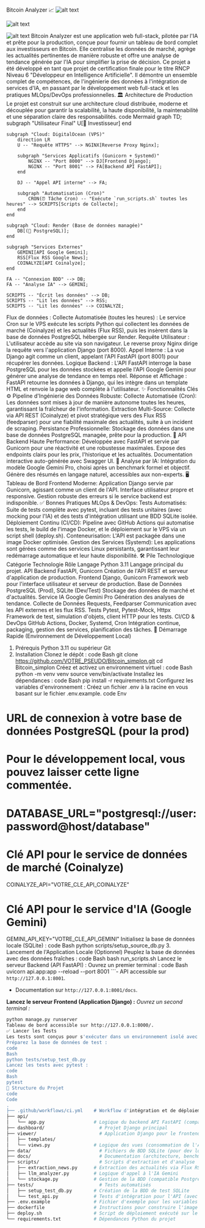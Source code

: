 Bitcoin Analyzer 📈
![alt text](https://img.shields.io/badge/python-3.11-blue.svg)

![alt text](https://img.shields.io/badge/License-MIT-yellow.svg)

![alt text](https://github.com/VOTRE_PSEUDO/VOTRE_REPO/actions/workflows/ci.yml/badge.svg)
Bitcoin Analyzer est une application web full-stack, pilotée par l'IA et prête pour la production, conçue pour fournir un tableau de bord complet aux investisseurs en Bitcoin. Elle centralise les données de marché, agrège les actualités pertinentes de manière robuste et offre une analyse de tendance générée par l'IA pour simplifier la prise de décision.
Ce projet a été développé en tant que projet de certification finale pour le titre RNCP Niveau 6 "Développeur en Intelligence Artificielle". Il démontre un ensemble complet de compétences, de l'ingénierie des données à l'intégration de services d'IA, en passant par le développement web full-stack et les pratiques MLOps/DevOps professionnelles.
🏛️ Architecture de Production
Le projet est construit sur une architecture cloud distribuée, moderne et découplée pour garantir la scalabilité, la haute disponibilité, la maintenabilité et une séparation claire des responsabilités.
code
Mermaid
graph TD;
    subgraph "Utilisateur Final"
        U[👤 Investisseur]
    end

    subgraph "Cloud: DigitalOcean (VPS)"
        direction LR
        U -- "Requête HTTPS" --> NGINX[Reverse Proxy Nginx];
        
        subgraph "Services Applicatifs (Gunicorn + Systemd)"
            NGINX -- "Port 8000" --> DJ[Frontend Django];
            NGINX -- "Port 8001" --> FA[Backend API FastAPI];
        end

        DJ -- "Appel API interne" --> FA;
        
        subgraph "Automatisation (Cron)"
            CRON(⏰ Tâche Cron) -- "Exécute `run_scripts.sh` toutes les heures" --> SCRIPTS[Scripts de Collecte];
        end
    end

    subgraph "Cloud: Render (Base de données managée)"
        DB[(🐘 PostgreSQL)];
    end

    subgraph "Services Externes"
        GEMINI[API Google Gemini];
        RSS[Flux RSS Google News];
        COINALYZE[API Coinalyze];
    end

    FA -- "Connexion BDD" --> DB;
    FA -- "Analyse IA" --> GEMINI;
    
    SCRIPTS -- "Écrit les données" --> DB;
    SCRIPTS -- "Lit les données" --> RSS;
    SCRIPTS -- "Lit les données" --> COINALYZE;
Flux de données :
Collecte Automatisée (toutes les heures) : Le service Cron sur le VPS exécute les scripts Python qui collectent les données de marché (Coinalyze) et les actualités (Flux RSS), puis les insèrent dans la base de données PostgreSQL hébergée sur Render.
Requête Utilisateur : L'utilisateur accède au site via son navigateur. Le reverse proxy Nginx dirige la requête vers l'application Django (port 8000).
Appel Interne : La vue Django agit comme un client, appelant l'API FastAPI (port 8001) pour récupérer les données.
Logique Backend : L'API FastAPI interroge la base PostgreSQL pour les données stockées et appelle l'API Google Gemini pour générer une analyse de tendance en temps réel.
Réponse et Affichage : FastAPI retourne les données à Django, qui les intègre dans un template HTML et renvoie la page web complète à l'utilisateur.
✨ Fonctionnalités Clés
⚙️ Pipeline d'Ingénierie des Données Robuste:
Collecte Automatisée (Cron): Les données sont mises à jour de manière autonome toutes les heures, garantissant la fraîcheur de l'information.
Extraction Multi-Source: Collecte via API REST (Coinalyze) et pivot stratégique vers des Flux RSS (feedparser) pour une fiabilité maximale des actualités, suite à un incident de scraping.
Persistance Professionnelle: Stockage des données dans une base de données PostgreSQL managée, prête pour la production.
🚀 API Backend Haute Performance:
Développée avec FastAPI et servie par Gunicorn pour une réactivité et une robustesse maximales.
Expose des endpoints clairs pour les prix, l'historique et les actualités.
Documentation interactive auto-générée avec Swagger UI.
🧠 Analyse par IA:
Intégration du modèle Google Gemini Pro, choisi après un benchmark formel et objectif.
Génère des résumés en langage naturel, accessibles aux non-experts.
🖥️ Tableau de Bord Frontend Moderne:
Application Django servie par Gunicorn, agissant comme un client de l'API.
Interface utilisateur propre et responsive.
Gestion robuste des erreurs si le service backend est indisponible.
✅ Bonnes Pratiques MLOps & DevOps:
Tests Automatisés: Suite de tests complète avec pytest, incluant des tests unitaires (avec mocking pour l'IA) et des tests d'intégration utilisant une BDD SQLite isolée.
Déploiement Continu (CI/CD): Pipeline avec GitHub Actions qui automatise les tests, le build de l'image Docker, et le déploiement sur le VPS via un script shell (deploy.sh).
Conteneurisation: L'API est packagée dans une image Docker optimisée.
Gestion des Services (Systemd): Les applications sont gérées comme des services Linux persistants, garantissant leur redémarrage automatique et leur haute disponibilité.
🛠️ Pile Technologique
Catégorie	Technologie	Rôle
Langage	Python 3.11	Langage principal du projet.
API Backend	FastAPI, Gunicorn	Création de l'API REST et serveur d'application de production.
Frontend	Django, Gunicorn	Framework web pour l'interface utilisateur et serveur de production.
Base de Données	PostgreSQL (Prod), SQLite (Dev/Test)	Stockage des données de marché et d'actualités.
Service IA	Google Gemini Pro	Génération des analyses de tendance.
Collecte de Données	Requests, Feedparser	Communication avec les API externes et les flux RSS.
Tests	Pytest, Pytest-Mock, Httpx	Framework de test, simulation d'objets, client HTTP pour les tests.
CI/CD & DevOps	GitHub Actions, Docker, Systemd, Cron	Intégration continue, packaging, gestion des services, planification des tâches.
🚀 Démarrage Rapide (Environnement de Développement Local)
1. Prérequis
Python 3.11 ou supérieur
Git
2. Installation
Clonez le dépôt :
code
Bash
git clone https://github.com/VOTRE_PSEUDO/Bitcoin_simplon.git
cd Bitcoin_simplon
Créez et activez un environnement virtuel :
code
Bash
python -m venv venv
source venv/bin/activate
Installez les dépendances :
code
Bash
pip install -r requirements.txt
Configurez les variables d'environnement :
Créez un fichier .env à la racine en vous basant sur le fichier .env.example.
code
Env
# URL de connexion à votre base de données PostgreSQL (pour la prod)
# Pour le développement local, vous pouvez laisser cette ligne commentée.
# DATABASE_URL="postgresql://user:password@host/database"

# Clé API pour le service de données de marché (Coinalyze)
COINALYZE_API="VOTRE_CLE_API_COINALYZE"

# Clé API pour le service d'IA (Google Gemini)
GEMINI_API_KEY="VOTRE_CLE_API_GEMINI"
Initialisez la base de données locale (SQLite) :
code
Bash
python scripts/setup_source_db.py
3. Lancement de l'Application Locale
(Optionnel) Peuplez la base de données avec des données fraîches :
code
Bash
bash run_scripts.sh
Lancez le serveur Backend (API FastAPI) :
Ouvrez un premier terminal :
code
Bash
uvicorn api.app:app --reload --port 8001
```- API accessible sur `http://127.0.0.1:8001`.
- Documentation sur `http://127.0.0.1:8001/docs`.

**Lancez le serveur Frontend (Application Django) :**
*Ouvrez un second terminal :*
```bash
python manage.py runserver
Tableau de bord accessible sur http://127.0.0.1:8000/.
✅ Lancer les Tests
Les tests sont conçus pour s'exécuter dans un environnement isolé avec une base de données SQLite temporaire.
Préparez la base de données de test :
code
Bash
python tests/setup_test_db.py
Lancez les tests avec pytest :
code
Bash
pytest
📂 Structure du Projet
code
Code
.
├── .github/workflows/ci.yml    # Workflow d'intégration et de déploiement continus
├── api/
│   └── app.py                  # Logique du backend API FastAPI (compatible PostgreSQL/SQLite)
├── dashboard/                    # Projet Django principal
├── viewer/                       # Application Django pour le frontend
│   ├── templates/
│   └── views.py                # Logique des vues (consommation de l'API)
├── data/                         # Fichiers de BDD SQLite (pour dev local)
├── docs/                         # Documentation (architecture, benchmark IA, rapports...)
├── scripts/                      # Scripts d'extraction et d'analyse
│   ├── extraction_news.py      # Extraction des actualités via Flux RSS
│   ├── llm_analyzer.py         # Logique d'appel à l'IA Gemini
│   └── stockage.py             # Gestion de la BDD (compatible PostgreSQL/SQLite)
├── tests/                        # Tests automatisés
│   ├── setup_test_db.py        # Création de la BDD de test SQLite
│   └── test_api.py             # Tests d'intégration pour l'API (avec injection de dépendances)
├── .env.example                # Fichier d'exemple pour les variables d'environnement
├── dockerfile                  # Instructions pour construire l'image Docker de l'API
├── deploy.sh                   # Script de déploiement exécuté sur le VPS
└── requirements.txt            # Dépendances Python du projet